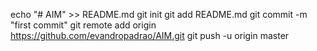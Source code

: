 echo "# AIM" >> README.md
git init
git add README.md
git commit -m "first commit"
git remote add origin https://github.com/evandropadrao/AIM.git
git push -u origin master
